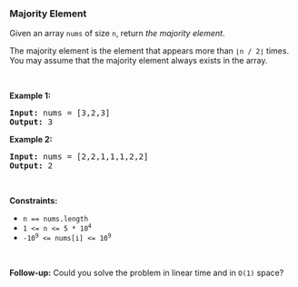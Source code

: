 
<h3>Majority Element</h3>
<div><p>Given an array <code>nums</code> of size <code>n</code>, return <em>the majority element</em>.</p>
<p>The majority element is the element that appears more than <code>⌊n / 2⌋</code> times. You may assume that the majority element always exists in the array.</p>
<p> </p>
<p><strong>Example 1:</strong></p>
<pre><strong>Input:</strong> nums = [3,2,3]
<strong>Output:</strong> 3
</pre><p><strong>Example 2:</strong></p>
<pre><strong>Input:</strong> nums = [2,2,1,1,1,2,2]
<strong>Output:</strong> 2
</pre>
<p> </p>
<p><strong>Constraints:</strong></p>
<ul>
<li><code>n == nums.length</code></li>
<li><code>1 &lt;= n &lt;= 5 * 10<sup>4</sup></code></li>
<li><code>-10<sup>9</sup> &lt;= nums[i] &lt;= 10<sup>9</sup></code></li>
</ul>
<p> </p>
<strong>Follow-up:</strong> Could you solve the problem in linear time and in <code>O(1)</code> space?</div>
